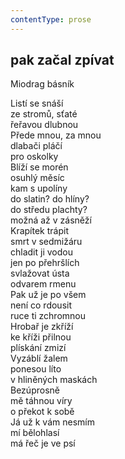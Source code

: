 ```yaml
---
contentType: prose
---
```


## pak začal zpívat  
Miodrag básník

Listí se snáší  
ze stromů, sťaté  
řeřavou dlubnou  
Přede mnou, za mnou  
dlabači pláčí  
pro oskolky  
Blíží se morén  
osuhlý měsíc  
kam s upolíny  
do slatin? do hlíny?  
do středu plachty?  
možná až v zásněží  
Krapítek trápit  
smrt v sedmižáru  
chladit ji vodou  
jen po přehršlích  
svlažovat ústa  
odvarem rmenu  
Pak už je po všem  
není co rdousit  
ruce ti zchromnou  
Hrobař je zkříží  
ke kříži přilnou  
plískání zmizí  
Vyzáblí žalem  
ponesou líto  
v hliněných maskách  
Bezúprosně  
mě táhnou víry  
o překot k sobě  
Já už k vám nesmím  
mí bělohlasí  
má řeč je ve psí
